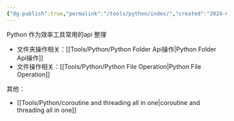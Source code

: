 ```yaml
---
{"dg-publish":true,"permalink":"/tools/python/index/","created":"2024-01-24T13:43:19.122+08:00","updated":"2024-02-01T10:47:31.067+08:00"}
---
```


Python 作为效率工具常用的api 整理
+ 文件夹操作相关：[[Tools/Python/Python Folder Api操作\|Python Folder Api操作]]
+ 文件操作相关：[[Tools/Python/Python File Operation\|Python File Operation]]

其他：
+ [[Tools/Python/coroutine and threading all in one\|coroutine and threading all in one]]